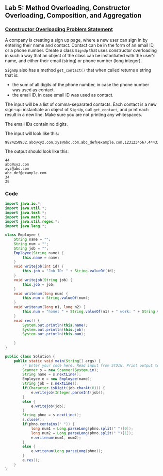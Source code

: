 ## Lab 5: Method Overloading, Constructor Overloading, Composition, and Aggregation

### [Constructor Overloading Problem Statement](https://www.hackerrank.com/contests/ooadj-lab-week-5/challenges/constructor-overloading-ooadj)

A company is creating a sign up page, where a new user can sign in by entering their name and contact. Contact can be in the form of an email ID, or a phone number. Create a class `SignUp` that uses constructor overloading in such a way that an object of the class can be instantiated with the user's name, and either their email (string) or phone number (long integer).

`SignUp` also has a method `get_contact()` that when called returns a string that is:

- the sum of all digits of the phone number, in case the phone number was used as contact.
- the email ID, in case email ID was used as contact.

The input will be a list of comma-separated contacts. Each contact is a new sign-up: instantiate an object of `SignUp`, call `get_contact`, and print each result in a new line. Make sure you are not printing any whitespaces.

The email IDs contain no digits.

The input will look like this:
```
9824250932,abc@xyz.com,xyz@abc.com,abc_def@example.com,1231234567,4443332221
```

The output should look like this:
```
44
abc@xyz.com
xyz@abc.com
abc_def@example.com
34
28
```

### Code

```java
import java.io.*;
import java.util.*;
import java.text.*;
import java.math.*;
import java.util.regex.*;
import java.lang.*;

class Employee {
    String name = "";
    String num = "";
    String job = "";
    Employee(String name) {
        this.name = name;
    }
    void writejob(int id) {
        this.job = "Job ID: " + String.valueOf(id);
    }
    void writejob(String job) {
        this.job = job;
    }
    void writenum(long num) {
        this.num = String.valueOf(num);
    }
    void writenum(long n1, long n2) {
        this.num = "home: " + String.valueOf(n1) + " work: " + String.valueOf(n2);
    }
    void res() {
        System.out.println(this.name);
        System.out.println(this.job);
        System.out.println(this.num);
        
    }
}

public class Solution {
    public static void main(String[] args) {
        /* Enter your code here. Read input from STDIN. Print output to STDOUT. Your class should be named Solution. */
        Scanner s = new Scanner(System.in);
        String name = s.nextLine();
        Employee e = new Employee(name);
        String job = s.nextLine();
        if(Character.isDigit(job.charAt(0))) {
            e.writejob(Integer.parseInt(job));
        }
        else {
            e.writejob(job);
        }
        String phno = s.nextLine();
        s.close();
        if(phno.contains(" ")) {
            long num1 = Long.parseLong(phno.split(" ")[0]);
            long num2 = Long.parseLong(phno.split(" ")[1]);
            e.writenum(num1, num2);
        }
        else {
            e.writenum(Long.parseLong(phno));
        }
        e.res();
    }
}
```

